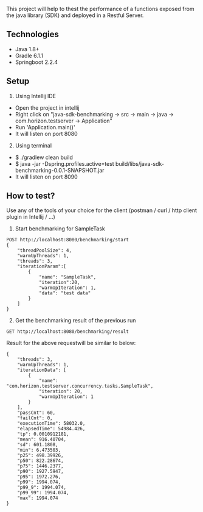 This project will help to thest the performance of a functions exposed from the java library (SDK) and deployed in a Restful Server.

## Technologies
* Java 1.8+
* Gradle 6.1.1
* Springboot 2.2.4


Setup
-----

1) Using Intellij IDE
* Open the project in intellij
* Right click on "java-sdk-benchmarking -> src -> main -> java -> com.horizon.testserver -> Application"
* Run 'Application.main()'
* It will listen on port 8080

2) Using terminal
* $ ./gradlew clean build
* $ java -jar -Dspring.profiles.active=test build/libs/java-sdk-benchmarking-0.0.1-SNAPSHOT.jar
* It will listen on port 8090

How to test?
------------
Use any of the tools of your choice for the client (postman / curl / http client plugin in Intellij / ...)

1) Start benchmarking for SampleTask
```
POST http://localhost:8080/benchmarking/start
{
    "threadPoolSize": 4,
    "warmUpThreads": 1,
    "threads": 3,
    "iterationParam":[
        {
            "name": "SampleTask",
            "iteration":20,
            "warmUpIteration": 1,
            "data": "test data"
        }
    ]
}
```
2) Get the benchmarking result of the previous run
```
GET http://localhost:8080/benchmarking/result
```

Result for the above requestwill be similar to below:
```
{
    "threads": 3,
    "warmUpThreads": 1,
    "iterationData": [
        {
            "name": "com.horizon.testserver.concurrency.tasks.SampleTask",
            "iteration": 20,
            "warmUpIteration": 1
        }
    ],
    "passCnt": 60,
    "failCnt": 0,
    "executionTime": 58032.0,
    "elapsedTime": 54984.426,
    "tp": 0.0010912181,
    "mean": 916.40704,
    "sd": 601.1808,
    "min": 6.473503,
    "p25": 498.39926,
    "p50": 822.28674,
    "p75": 1446.2377,
    "p90": 1927.5947,
    "p95": 1972.276,
    "p99": 1994.074,
    "p99_9": 1994.074,
    "p99_99": 1994.074,
    "max": 1994.074
}
```
